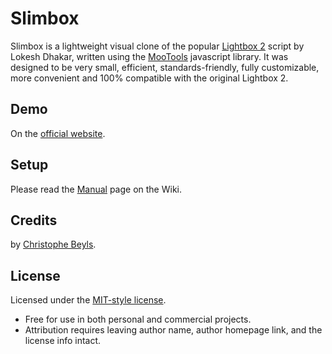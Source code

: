 Slimbox
=======

Slimbox is a lightweight visual clone of the popular [Lightbox 2](http://lokeshdhakar.com/projects/lightbox2/) script by Lokesh Dhakar, written using the [MooTools](http://mootools.net/) javascript library. It was designed to be very small, efficient, standards-friendly, fully customizable, more convenient and 100% compatible with the original Lightbox 2.

Demo
----

On the [official website](http://www.digitalia.be/software/slimbox#demo).

Setup
-----

Please read the [Manual](https://github.com/cbeyls/slimbox/wiki/MooTools-Manual) page on the Wiki.

Credits
-------

by [Christophe Beyls](http://www.digitalia.be/).

License
-------

Licensed under the [MIT-style license](http://opensource.org/licenses/MIT).

- Free for use in both personal and commercial projects.
- Attribution requires leaving author name, author homepage link, and the license info intact.
